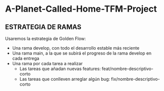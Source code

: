 # A-Planet-Called-Home-TFM-Project

## ESTRATEGIA DE RAMAS
Usaremos la estrategia de Golden Flow:
- Una rama develop, con todo el desarrollo estable más reciente
- Una rama main, a la que se subirá el progreso de la rama develop en cada entrega
- Una rama por cada tarea a realizar
  - Las tareas que añadan nuevas features: feat/nombre-descriptivo-corto
  - Las tareas que conlleven arreglar algún bug: fix/nombre-descriptivo-corto
